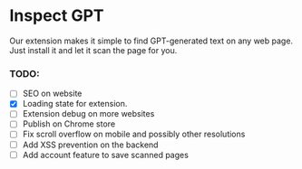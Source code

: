 # Inspect GPT

Our extension makes it simple to find GPT-generated text on any web page. Just install it and let it scan the page for you.

### TODO:

- [ ] SEO on website
- [x] Loading state for extension.
- [ ] Extension debug on more websites
- [ ] Publish on Chrome store
- [ ] Fix scroll overflow on mobile and possibly other resolutions
- [ ] Add XSS prevention on the backend
- [ ] Add account feature to save scanned pages
